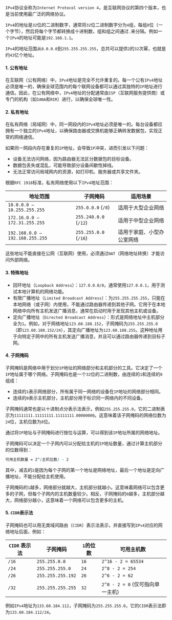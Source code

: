 `IPv4`协议全称为`Internet Protocol version 4`，是互联网协议的第四个版本，也是当前使用最广泛的网络协议。

`IPv4`的地址是`32`位的二进制数字，通常将`32`位二进制数字分为`4`组，每组`8`位（一个字节），然后将每个字节都转换成十进制数，组和组之间通过`.`来分隔。例如一个`IPv4`的地址可能是`192.168.1.1`。

`IPv4`的地址范围从`0.0.0.0`到`255.255.255.255`，总共可以提供`2`的`32`次幂，也就是约`43`亿个地址。

#### 1. 公有地址

在互联网（公有网络）中，`IPv4`地址是完全不允许重复的。每一个公有`IPv4`地址必须是唯一的，确保全球范围内的每个联网设备都可以通过其独特的`IP`地址进行通信。因此，在公有网络中，`IPv4`地址的分配通常由`ISP`（互联网服务提供商）或专门的机构（如`IANA`和`RIR`）进行，以确保全球唯一性。

#### 2. 私有地址

在私有网络（局域网）中，同一网段内的`IPv4`地址必须是唯一的。每台设备都应拥有一个独立的`IPv4`地址，以确保路由器或交换机能够正确转发数据包，实现正常的网络通信。

如果同一网段内存在重复的`IP`地址，会导致`IP`冲突，进而引发以下问题：

- 设备无法访问网络，因为路由器无法区分数据包的目标设备。
- 数据包丢失或混乱，可能导致部分设备间歇性掉线。
- 无法正常访问局域网内的资源，如打印机、服务器或共享文件夹。

根据`RFC 1918`标准，私有网络使用以下`IPv4`地址范围：

| **地址范围**                    | **子网掩码**          | **适用场景**               |
| ------------------------------- | --------------------- | -------------------------- |
| `10.0.0.0 – 10.255.255.255`     | `255.0.0.0` (`/8`)    | 适用于大型企业网络         |
| `172.16.0.0 – 172.31.255.255`   | `255.240.0.0` (`/12`) | 适用于中型企业网络         |
| `192.168.0.0 – 192.168.255.255` | `255.255.0.0` (`/16`) | 适用于家庭、小型办公室网络 |

这些地址不能直接在公网（互联网）使用，必须通过`NAT`（网络地址转换）才能访问外部网络。

#### 3. 特殊地址

- 回环地址（`Loopback Address`）：`127.0.0.0/8`，通常使用`127.0.0.1`，用于测试本地计算机的网络功能。
- 有限广播地址（`Limited Broadcast Address`）：为`255.255.255.255`，只能在本地网络（或子网）内使用，不能通过路由器传递到其他子网。它用于在本地网络中向所有主机发送广播消息，通常在启动时用于发现其他主机或设备。
- 定向广播地址（`Directed Broadcast Address`）：形式是网络地址中主机部分全为`1`。例如，对于网络地址`123.60.188.152`，子网掩码为`255.255.255.0`（即`123.60.188.152/24`），其定向广播地址为`123.60.188.255`。这种地址用于向特定子网中的所有主机发送广播消息，并且可以通过路由器传递到目标子网。

#### 4. 子网掩码

子网掩码是网络中用于划分`IP`地址的网络部分和主机部分的工具。它决定了一个`IP`地址属于哪个网络。子网掩码也是一个`32`位的二进制数，由连续的`1`和连续的`0`组成：

- 连续的`1`表示网络部分，所有属于同一网络的设备在`IP`地址的网络部分相同。
- 连续的`0`表示主机部分，主机部分用于标识同一网络内的不同设备。

子网掩码通常也是以十进制点分表示法表示，例如`255.255.255.0`，它的二进制表示为`11111111.11111111.11111111.00000000`。这意味着该子网掩码的网络位数为`24`位，主机位数为`8`位。

通过将`IP`地址与子网掩码进行按位与运算，可以得到该`IP`地址所属的网络地址。

子网掩码可以决定一个子网内可以分配给主机的`IP`地址数量，通过计算主机部分的位数得到：

```scss
可用主机数量 = 2^(主机位数) - 2
```

其中，减去的`2`是因为每个子网的第一个地址是网络地址，最后一个地址是定向广播地址，不能分配给主机使用。

子网掩码的`1`越多，网络部分就越大，主机部分就越小。这意味着网络可以包含更多的子网，但每个子网内的主机数量较少。相反，子网掩码的`0`越多，主机部分越大，网络部分越小，这意味着一个网络可以包含更多的主机。

#### 5. `CIDR`表示法

子网掩码也可以用无类域间路由（`CIDR`）表示法表示，并直接写到`IPv4`对应的网络地址后面，例如：

| `CIDR` 表示法 | 子网掩码          | `1`的位数 | 可用主机数                       |
| ------------- | ----------------- | --------- | -------------------------------- |
| `/16`         | `255.255.0.0`     | `16`      | `2^16 - 2 = 65534`               |
| `/24`         | `255.255.255.0`   | `24`      | `2^8 - 2 = 254`                  |
| `/26`         | `255.255.255.192` | `26`      | `2^6 - 2 = 62`                   |
| `/32`         | `255.255.255.255` | `32`      | `2^0 - 2 = 0` (仅可指向单一主机) |

例如`IPv4`地址为`133.60.184.112`，子网掩码为`255.255.255.0`，它的`CIDR`表示法即为`133.60.184.112/24`。